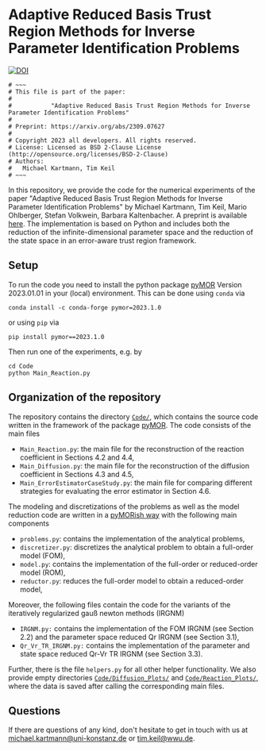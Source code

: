 # Adaptive Reduced Basis Trust Region Methods for Inverse Parameter Identification Problems

[![DOI](https://zenodo.org/badge/690415728.svg)](https://zenodo.org/badge/latestdoi/690415728)

```
# ~~~
# This file is part of the paper:
#   
#           "Adaptive Reduced Basis Trust Region Methods for Inverse Parameter Identification Problems"
#
# Preprint: https://arxiv.org/abs/2309.07627
#
# Copyright 2023 all developers. All rights reserved.
# License: Licensed as BSD 2-Clause License (http://opensource.org/licenses/BSD-2-Clause)
# Authors:
#   Michael Kartmann, Tim Keil
# ~~~
```

In this repository, we provide the code for the numerical experiments of the paper "Adaptive Reduced Basis Trust Region Methods for Inverse Parameter Identification Problems" by Michael Kartmann, Tim Keil, Mario Ohlberger, Stefan Volkwein, Barbara Kaltenbacher. A preprint is available [here](https://arxiv.org/abs/2309.07627). The implementation is based on Python and includes both the reduction of the infinite-dimensional parameter space and the reduction of the state space in an error-aware trust region framework.

## Setup 

To run the code you need to install the python package [pyMOR](https://pymor.org) Version 2023.01.01 in your (local) environment. This can be done using `conda` via
```
conda install -c conda-forge pymor=2023.1.0
```
or using `pip` via
```
pip install pymor==2023.1.0
```

Then run one of the experiments, e.g. by
```
cd Code
python Main_Reaction.py
```


## Organization of the repository

The repository contains the directory [`Code/`](https://github.com/michikartmann/adaptive_trrb_for_parameter_identification/tree/main/Code), which contains the source code written in the framework of the package [pyMOR](https://pymor.org). The code consists of the main files

* `Main_Reaction.py`: the main file for the reconstruction of the reaction coefficient in Sections 4.2 and 4.4,
* `Main_Diffusion.py`: the main file for the reconstruction of the diffusion coefficient in Sections 4.3 and 4.5,
* `Main_ErrorEstimatorCaseStudy.py`: the main file for comparing different strategies for evaluating the error estimator in Section 4.6.

The modeling and discretizations of the problems as well as the model reduction code are written in a [pyMORish way](https://docs.pymor.org/2023-1-0/technical_overview.html) with the following main components

* `problems.py`: contains the implementation of the analytical problems,
* `discretizer.py`: discretizes the analytical problem to obtain a full-order model (FOM),
* `model.py`: contains the implementation of the full-order or reduced-order model (ROM),
* `reductor.py`: reduces the full-order model to obtain a reduced-order model,

Moreover, the following files contain the code for the variants of the iteratively regularized gauß newton methods (IRGNM)

* `IRGNM.py:` contains the implementation of the FOM IRGNM (see Section 2.2) and the parameter space reduced Qr IRGNM (see Section 3.1),
* `Qr_Vr_TR_IRGNM.py:` contains the implementation of the parameter and state space reduced Qr-Vr TR IRGNM (see Section 3.3).

Further, there is the file `helpers.py` for all other helper functionality. We also provide empty directories [`Code/Diffusion_Plots/`](https://github.com/michikartmann/adaptive_trrb_for_parameter_identification/tree/main/Code/Diffusion_Plots) and [`Code/Reaction_Plots/`](https://github.com/michikartmann/adaptive_trrb_for_parameter_identification/tree/main/Code/Reaction_Plots), where the data is saved after calling the corresponding main files.

## Questions

If there are questions of any kind, don't hesitate to get in touch with us at <michael.kartmann@uni-konstanz.de> or <tim.keil@wwu.de>.
